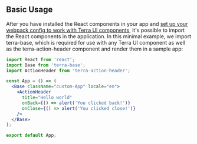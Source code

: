 ## Basic Usage

After you have installed the React components in your app and [set up your webpack config to work with Terra UI components](https://engineering.cerner.com/terra-ui/#/getting-started/terra-ui/getting-started/webpack), it's possible to import the React components in the application. In this minimal example, we import terra-base, which is required for use with any Terra UI component as well as the terra-action-header component and render them in a sample app:

```jsx
import React from 'react';
import Base from 'terra-base';
import ActionHeader from 'terra-action-header';

const App = () => (
  <Base className="custom-App" locale="en">
    <ActionHeader
      title="Hello world"
      onBack={() => alert('You clicked back!')}
      onClose={() => alert('You clicked close!')}
    />
  </Base>
);

export default App;
```
